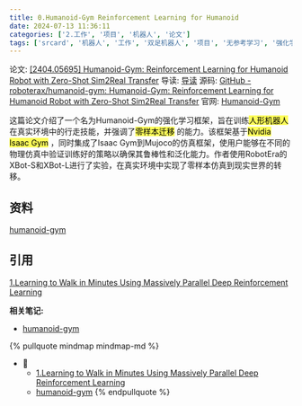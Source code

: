 ```yaml
---
title: 0.Humanoid-Gym Reinforcement Learning for Humanoid
date: 2024-07-13 11:36:11
categories: ['2.工作', '项目', '机器人', '论文']
tags: ['srcard', '机器人', '工作', '双足机器人', '项目', '无参考学习', '强化学习', '论文']
---
```


论文: [[2404.05695] Humanoid-Gym: Reinforcement Learning for Humanoid Robot with Zero-Shot Sim2Real Transfer](https://ar5iv.org/abs/2404.05695)
导读: [导读](https://tongyi.aliyun.com/efficiency/doc/read?taskId=1428388)
源码: [GitHub - roboterax/humanoid-gym: Humanoid-Gym: Reinforcement Learning for Humanoid Robot with Zero-Shot Sim2Real Transfer](https://github.com/roboterax/humanoid-gym)
官网: [Humanoid-Gym](https://sites.google.com/view/humanoid-gym/)
  
这篇论文介绍了一个名为Humanoid-Gym的强化学习框架，旨在训练<mark style="background: #fefe00A6;">人形机器人</mark> 在真实环境中的行走技能，并强调了<mark style="background: #fefe00A6;">零样本迁移</mark> 的能力。该框架基于<mark style="background: #fefe00A6;">Nvidia Isaac Gym</mark> ，同时集成了Isaac Gym到Mujoco的仿真框架，使用户能够在不同的物理仿真中验证训练好的策略以确保其鲁棒性和泛化能力。作者使用RobotEra的XBot-S和XBot-L进行了实验，在真实环境中实现了零样本仿真到现实世界的转移。
<!--SR:!2024-08-18,23,250-->
  
  
## 资料

[humanoid-gym](../ec75ee41345f503e58f539d384bf00b7f6619bf3)
  
  
## 引用

[1.Learning to Walk in Minutes Using Massively Parallel Deep Reinforcement Learning](../e4b141ee8dc17c4b43e1fd1f735217e727de0901)


**相关笔记:**

- [humanoid-gym](../ec75ee41345f503e58f539d384bf00b7f6619bf3)

{% pullquote mindmap mindmap-md %}
- 🔵
  - [1.Learning to Walk in Minutes Using Massively Parallel Deep Reinforcement Learning](../e4b141ee8dc17c4b43e1fd1f735217e727de0901)
  - [humanoid-gym](../ec75ee41345f503e58f539d384bf00b7f6619bf3)
{% endpullquote %}
